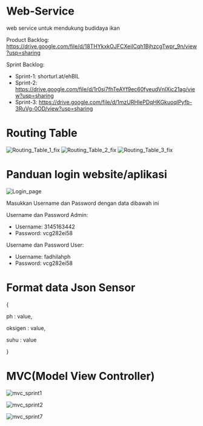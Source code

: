 
# Web-Service
web service untuk mendukung budidaya ikan

Product Backlog: https://drive.google.com/file/d/18THYkxkOJFCXeiICqh1BjhzcgTwpr_9n/view?usp=sharing

Sprint Backlog:
- Sprint-1: shorturl.at/ehBIL
- Sprint-2: https://drive.google.com/file/d/1r0si7fhTeAYf9ec60fyeudVnlXic21ag/view?usp=sharing
- Sprint-3: https://drive.google.com/file/d/1mzURHlePDqHKGkuoqlPyfb-3RuVg-0OD/view?usp=sharing


# Routing Table
![Routing_Table_1_fix](https://user-images.githubusercontent.com/62755456/127582624-9df3b7f1-a4c7-4fc6-befb-4c5bf93894c6.PNG)
![Routing_Table_2_fix](https://user-images.githubusercontent.com/62755456/127582755-df5a7502-6612-4007-a5dd-a019c066ee56.PNG)
![Routing_Table_3_fix](https://user-images.githubusercontent.com/62755456/127582641-90454ef1-c5f9-49ab-9e6d-08450c0c4e77.PNG)


# Panduan login website/aplikasi
![Login_page](https://user-images.githubusercontent.com/62755456/127580604-195c5d05-056e-438a-983e-ee3791657571.PNG)

Masukkan Username dan Password dengan data dibawah ini

Username dan Password Admin:
- Username: 3145163442
- Password: vcg282ei58

Username dan Password User:
- Username: fadhilahph
- Password: vcg282ei58


# Format data Json Sensor
{

ph : value,

oksigen : value,

suhu : value

}


# MVC(Model View Controller)
![mvc_sprint1](https://user-images.githubusercontent.com/62755456/127590719-415f8958-e377-440e-b26a-c5a9b245620a.PNG)


![mvc_sprint2](https://user-images.githubusercontent.com/62755456/127590731-20bec72c-3579-4c92-be9b-fd8d6d802e13.png)


![mvc_sprint7](https://user-images.githubusercontent.com/62755456/127590746-f2ff102f-842a-4c47-90f8-706f2f52da6f.png)
